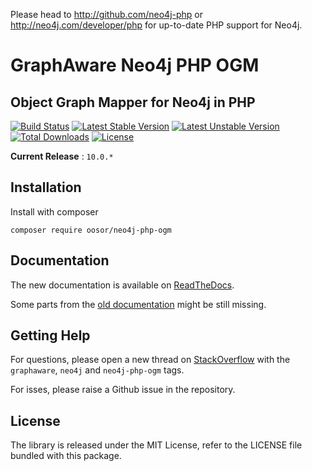 Please head to http://github.com/neo4j-php or http://neo4j.com/developer/php for up-to-date PHP support for Neo4j.

# GraphAware Neo4j PHP OGM

## Object Graph Mapper for Neo4j in PHP

[![Build Status](https://travis-ci.org/graphaware/neo4j-php-ogm.svg?branch=master)](https://travis-ci.org/graphaware/neo4j-php-ogm)
[![Latest Stable Version](https://poser.pugx.org/graphaware/neo4j-php-ogm/v/stable.svg)](https://packagist.org/packages/oosor/neo4j-php-ogm)
[![Latest Unstable Version](https://poser.pugx.org/graphaware/neo4j-php-ogm/v/unstable)](https://packagist.org/packages/oosor/neo4j-php-ogm)
[![Total Downloads](https://poser.pugx.org/graphaware/neo4j-php-ogm/downloads)](https://packagist.org/packages/oosor/neo4j-php-ogm)
[![License](https://poser.pugx.org/graphaware/neo4j-php-ogm/license)](https://packagist.org/packages/oosor/neo4j-php-ogm)

**Current Release** : `10.0.*`

## Installation

Install with composer

```cli
composer require oosor/neo4j-php-ogm
```

## Documentation

The new documentation is available on [ReadTheDocs](http://neo4j-php-ogm.readthedocs.io/en/latest/).

Some parts from the [old documentation](docs/reference/01-intro.md) might be still missing.

## Getting Help

For questions, please open a new thread on [StackOverflow](https://stackoverflow.com) with the `graphaware`, `neo4j` and `neo4j-php-ogm` tags.

For isses, please raise a Github issue in the repository.

## License

The library is released under the MIT License, refer to the LICENSE file bundled with this package.
